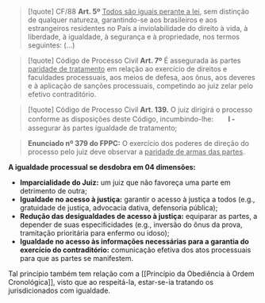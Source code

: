 
>[!quote] CF/88
>**Art. 5º** <u>Todos são iguais perante a lei</u>, sem distinção de qualquer natureza, garantindo-se aos brasileiros e aos estrangeiros residentes no País a inviolabilidade do direito à vida, à liberdade, à igualdade, à segurança e à propriedade, nos termos seguintes:
>(...)

> [!quote] Código de Processo Civil
> **Art. 7º** É assegurada às partes <u>paridade de tratamento</u> em relação ao exercício de direitos e faculdades processuais, aos meios de defesa, aos ônus, aos deveres e à aplicação de sanções processuais, competindo ao juiz zelar pelo efetivo contraditório.

> [!quote] Código de Processo Civil
> **Art. 139.** O juiz dirigirá o processo conforme as disposições deste Código, incumbindo-lhe:
> ㅤㅤ**I -** assegurar às partes igualdade de tratamento;

> **Enunciado nº 379 do FPPC:** O exercício dos poderes de direção do processo pelo juiz deve observar a <u>paridade de armas das partes</u>.

**A igualdade processual se desdobra em 04 dimensões:**
- **Imparcialidade do Juiz:** um juiz que não favoreça uma parte em detrimento de outra;
- **Igualdade no acesso à justiça:** garantir o acesso à justiça a todos (e.g., gratuidade de justiça, advocacia dativa, defensoria pública);
- **Redução das desigualdades de acesso à justiça:** equiparar as partes, a depender de suas especificidades (e.g., inversão do ônus da prova, tramitação prioritária para enfermo ou idoso);
- **Igualdade no acesso às informações necessárias para a garantia do exercício do contraditório:** comunicação efetiva dos atos processuais para que as partes se manifestem.

Tal princípio também tem relação com a [[Princípio da Obediência à Ordem Cronológica]], visto que ao respeitá-la, estar-se-ia tratando os jurisdicionados com igualdade.
